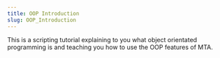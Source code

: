 ```yaml
---
title: OOP Introduction
slug: OOP_Introduction
---
```


This is a scripting tutorial explaining to you what object orientated programming is and teaching you how to use the OOP features of MTA.
